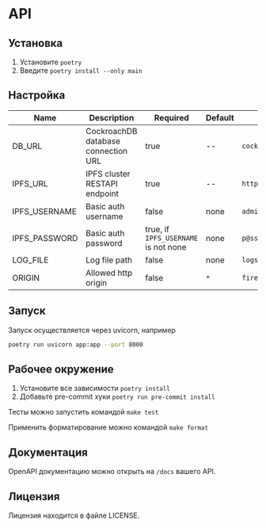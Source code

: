 # API

## Установка

1. Установите `poetry`
2. Введите `poetry install --only main`

## Настройка

| Name          | Description                         | Required                             | Default    | Example                                                |
|---------------|-------------------------------------|--------------------------------------|------------|--------------------------------------------------------|
| DB_URL        | CockroachDB database connection URL | true                                 | --         | `cockroachdb+asyncpg://root@localhost:26257/defaultdb` |
| IPFS_URL      | IPFS cluster RESTAPI endpoint       | true                                 | --         | `http://127.0.0.1:9094`                                |
| IPFS_USERNAME | Basic auth username                 | false                                | none       | `admin`                                                |
| IPFS_PASSWORD | Basic auth password                 | true, if `IPFS_USERNAME` is not none | none       | `p@ssword`                                             |
| LOG_FILE      | Log file path                       | false                                | none       | `logs.txt`                               |
| ORIGIN        | Allowed http origin                 | false                                | `*`        | `firesquare.ru`                                        |

## Запуск

Запуск осуществляется через uvicorn, например

```bash
poetry run uvicorn app:app --port 8000
```

## Рабочее окружение

1. Установите все зависимости `poetry install`
2. Добавьте pre-commit хуки `poetry run pre-commit install`

Тесты можно запустить командой `make test`

Применить форматирование можно командой `make format`

## Документация

OpenAPI документацию можно открыть на `/docs` вашего API.

## Лицензия

Лицензия находится в файле LICENSE.
